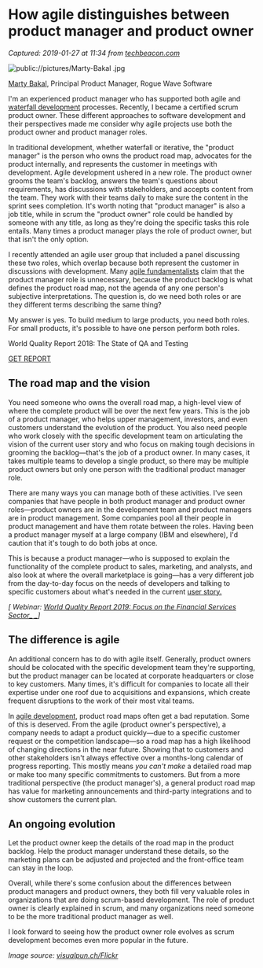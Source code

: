 # How agile distinguishes between product manager and product owner

_Captured: 2019-01-27 at 11:34 from [techbeacon.com](https://techbeacon.com/app-dev-testing/how-agile-distinguishes-between-product-managers-product-owners)_

![public://pictures/Marty-Bakal .jpg](//techbeacon.scdn7.secure.raxcdn.com/sites/default/files/styles/profile_image_sm/public/pictures/Marty-Bakal%20.jpg?itok=MfIgjSiO)

[Marty Bakal](/contributors/marty-bakal), Principal Product Manager, Rogue Wave Software 

I'm an experienced product manager who has supported both agile and [waterfall development](http://techbeacon.com/devops-waterfall-dont-waste-your-time) processes. Recently, I became a certified scrum product owner. These different approaches to software development and their perspectives made me consider why agile projects use both the product owner and product manager roles.

In traditional development, whether waterfall or iterative, the "product manager" is the person who owns the product road map, advocates for the product internally, and represents the customer in meetings with development. Agile development ushered in a new role. The product owner grooms the team's backlog, answers the team's questions about requirements, has discussions with stakeholders, and accepts content from the team. They work with their teams daily to make sure the content in the sprint sees completion. It's worth noting that "product manager" is also a job title, while in scrum the "product owner" role could be handled by someone with any title, as long as they're doing the specific tasks this role entails. Many times a product manager plays the role of product owner, but that isn't the only option.

I recently attended an agile user group that included a panel discussing these two roles, which overlap because both represent the customer in discussions with development. Many [agile fundamentalists](http://techbeacon.com/50-shades-agile-software-development-manifesto) claim that the product manager role is unnecessary, because the product backlog is what defines the product road map, not the agenda of any one person's subjective interpretations. The question is, do we need both roles or are they different terms describing the same thing?

My answer is yes. To build medium to large products, you need both roles. For small products, it's possible to have one person perform both roles.

World Quality Report 2018: The State of QA and Testing

[ GET REPORT ](https://software.microfocus.com/en-us/assets/application-delivery-management/world-quality-report-2018?utm_campaign=00134846)

## **The road map and the vision**

You need someone who owns the overall road map, a high-level view of where the complete product will be over the next few years. This is the job of a product manager, who helps upper management, investors, and even customers understand the evolution of the product. You also need people who work closely with the specific development team on articulating the vision of the current user story and who focus on making tough decisions in grooming the backlog—that's the job of a product owner. In many cases, it takes multiple teams to develop a single product, so there may be multiple product owners but only one person with the traditional product manager role.

There are many ways you can manage both of these activities. I've seen companies that have people in both product manager and product owner roles—product owners are in the development team and product managers are in product management. Some companies pool all their people in product management and have them rotate between the roles. Having been a product manager myself at a large company (IBM and elsewhere), I'd caution that it's tough to do both jobs at once.

This is because a product manager—who is supposed to explain the functionality of the complete product to sales, marketing, and analysts, and also look at where the overall marketplace is going—has a very different job from the day-to-day focus on the needs of developers and talking to specific customers about what's needed in the current [user story.](http://techbeacon.com/agile-qa-dont-relegate-software-bugs-user-stories)

_[ Webinar: [World Quality Report 2019: Focus on the Financial Services Sector_ _](https://www.brighttalk.com/webcast/8653/345220?utm_source=techbeacon&utm_medium=techbeacon&utm_campaign=WQRFin)]_

## The difference is agile

An additional concern has to do with agile itself. Generally, product owners should be colocated with the specific development team they're supporting, but the product manager can be located at corporate headquarters or close to key customers. Many times, it's difficult for companies to locate all their expertise under one roof due to acquisitions and expansions, which create frequent disruptions to the work of their most vital teams.

In [agile development](http://techbeacon.com/future-agile-some-us-anyway), product road maps often get a bad reputation. Some of this is deserved. From the agile (product owner's perspective), a company needs to adapt a product quickly—due to a specific customer request or the competition landscape—so a road map has a high likelihood of changing directions in the near future. Showing that to customers and other stakeholders isn't always effective over a months-long calendar of progress reporting. This mostly means _you can't make_ a detailed road map or make too many specific commitments to customers. But from a more traditional perspective (the product manager's), a general product road map has value for marketing announcements and third-party integrations and to show customers the current plan.

## An ongoing evolution

Let the product owner keep the details of the road map in the product backlog. Help the product manager understand these details, so the marketing plans can be adjusted and projected and the front-office team can stay in the loop.

Overall, while there's some confusion about the differences between product managers and product owners, they both fill very valuable roles in organizations that are doing scrum-based development. The role of product owner is clearly explained in scrum, and many organizations need someone to be the more traditional product manager as well.

I look forward to seeing how the product owner role evolves as scrum development becomes even more popular in the future.

_Image source: [visualpun.ch/Flickr](https://flic.kr/p/fJ5dTn)_
